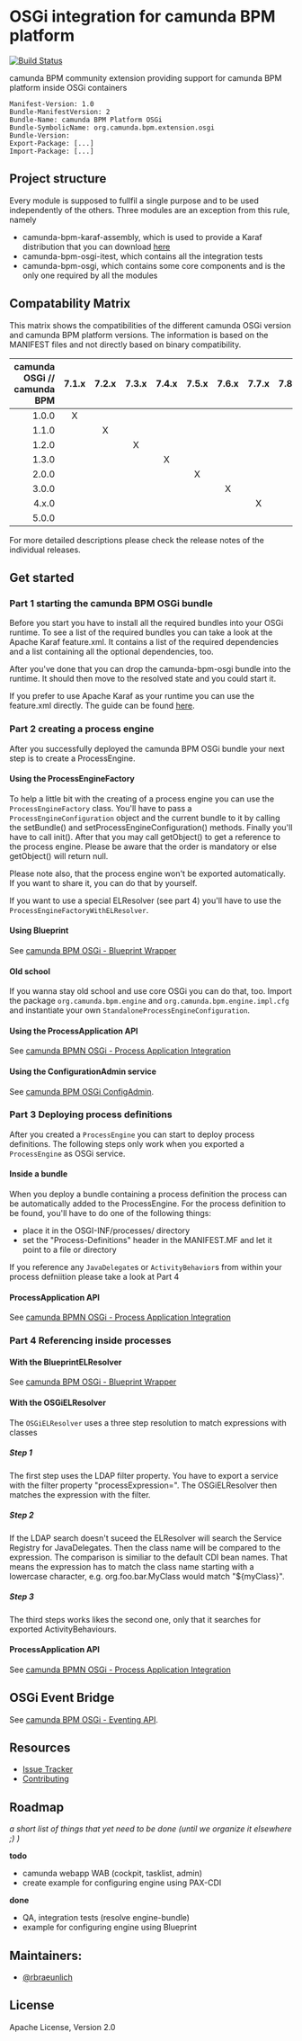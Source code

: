 # OSGi integration for camunda BPM platform

[![Build Status](https://travis-ci.org/camunda/camunda-bpm-platform-osgi.svg?branch=master)](https://travis-ci.org/camunda/camunda-bpm-platform-osgi)

camunda BPM community extension providing support for camunda BPM platform inside OSGi containers

```
Manifest-Version: 1.0
Bundle-ManifestVersion: 2
Bundle-Name: camunda BPM Platform OSGi
Bundle-SymbolicName: org.camunda.bpm.extension.osgi
Bundle-Version: 
Export-Package: [...]
Import-Package: [...]
```

## Project structure

Every module is supposed to fullfil a single purpose and to be used independently of the others.
Three modules are an exception from this rule, namely
- camunda-bpm-karaf-assembly, which is used to provide a Karaf distribution that you can download [here](https://github.com/camunda/camunda-bpm-platform-osgi/releases)
- camunda-bpm-osgi-itest, which contains all the integration tests
- camunda-bpm-osgi, which contains some core components and is the only one required by all the modules

## Compatability Matrix

This matrix shows the compatibilities of the different camunda OSGi version and camunda BPM platform versions.
The information is based on the MANIFEST files and not directly based on binary compatibility.

| camunda OSGi // camunda BPM  |  7.1.x  |  7.2.x  |  7.3.x  |  7.4.x  |  7.5.x  |  7.6.x  |  7.7.x  |  7.8.x  |  7.9.x  |
|-----------------------------:|:-------:|:-------:|:-------:|:-------:|:-------:|:-------:|:-------:|:-------:|:-------:|
|                       1.0.0  |    X    |         |         |         |         |         |         |         |         |
|                       1.1.0  |         |    X    |         |         |         |         |         |         |         |
|                       1.2.0  |         |         |    X    |         |         |         |         |         |         |
|                       1.3.0  |         |         |         |    X    |         |         |         |         |         |
|                       2.0.0  |         |         |         |         |    X    |         |         |         |         |
|                       3.0.0  |         |         |         |         |         |    X    |         |         |         |
|                       4.x.0  |         |         |         |         |         |         |    X    |         |         |
|                       5.0.0  |         |         |         |         |         |         |         |         |    X    |

For more detailed descriptions please check the release notes of the individual releases.

## Get started

### Part 1 starting the camunda BPM OSGi bundle

Before you start you have to install all the required bundles into your OSGi runtime.
To see a list of the required bundles you can take a look at the Apache Karaf feature.xml.
It contains a list of the required dependencies and a list containing all the optional dependencies, too.

After you've done that you can drop the camunda-bpm-osgi bundle into the runtime.
It should then move to the resolved state and you could start it.

If you prefer to use Apache Karaf as your runtime you can use the feature.xml directly. The guide can be found [here](https://github.com/camunda/camunda-bpm-platform-osgi/blob/master/camunda-bpm-karaf-feature/README.md).

### Part 2 creating a process engine

After you successfully deployed the camunda BPM OSGi bundle your next step is to create a ProcessEngine.

#### Using the ProcessEngineFactory

To help a little bit with the creating of a process engine you can use the `ProcessEngineFactory` class. You'll have to pass a `ProcessEngineConfiguration` object and the current bundle to it by calling the setBundle() and setProcessEngineConfiguration() methods. Finally you'll have to call init(). After that you may call getObject() to get a reference to the process engine.
Please be aware that the order is mandatory or else getObject() will return null.

Please note also, that the process engine won't be exported automatically. If you want to share it, you can do that by yourself.

If you want to use a special ELResolver (see part 4) you'll have to use the `ProcessEngineFactoryWithELResolver`.

#### Using Blueprint

See [camunda BPM OSGi - Blueprint Wrapper](camunda-bpm-blueprint-wrapper)

#### Old school

If you wanna stay old school and use core OSGi you can do that, too.
Import the package `org.camunda.bpm.engine` and `org.camunda.bpm.engine.impl.cfg` and instantiate your own `StandaloneProcessEngineConfiguration`.

#### Using the ProcessApplication API

See [camunda BPMN OSGi - Process Application Integration](camunda-bpm-osgi-processapplication)

#### Using the ConfigurationAdmin service

See [camunda BPM OSGi ConfigAdmin](camunda-bpm-osgi-configadmin).

### Part 3 Deploying process definitions

After you created a `ProcessEngine` you can start to deploy process definitions.
The following steps only work when you exported a `ProcessEngine` as OSGi service.

#### Inside a bundle

When you deploy a bundle containing a process definition the process can be automatically added to the ProcessEngine.
For the process definition to be found, you'll have to do one of the following things:
- place it in the OSGI-INF/processes/ directory
- set the "Process-Definitions" header in the MANIFEST.MF and let it point to a file or directory

If you reference any `JavaDelegate`s or `ActivityBehavior`s from within your process defniition please take a look at Part 4

#### ProcessApplication API

See [camunda BPMN OSGi - Process Application Integration](camunda-bpm-osgi-processapplication)

### Part 4 Referencing inside processes

#### With the BlueprintELResolver

See [camunda BPM OSGi - Blueprint Wrapper](camunda-bpm-blueprint-wrapper)

#### With the OSGiELResolver

The `OSGiELResolver` uses a three step resolution to match expressions with classes

##### Step 1

The first step uses the LDAP filter property. You have to export a service with the filter property "processExpression=". The OSGiELResolver then matches the expression with the filter.

##### Step 2

If the LDAP search doesn't suceed the ELResolver will search the Service Registry for JavaDelegates. Then the class name will be compared to the expression. The comparison is similiar to the default CDI bean names. That means the expression has to match the class name starting with a lowercase character, e.g. org.foo.bar.MyClass would match "${myClass}".

##### Step 3

The third steps works likes the second one, only that it searches for exported ActivityBehaviours. 

#### ProcessApplication API

See [camunda BPMN OSGi - Process Application Integration](camunda-bpm-osgi-processapplication)

## OSGi Event Bridge

See [camunda BPM OSGi - Eventing API](https://github.com/camunda/camunda-bpm-platform-osgi/tree/messaging/camunda-bpm-osgi-eventing-api).

## Resources

* [Issue Tracker](https://github.com/camunda/camunda-bpm-platform-osgi/issues)
* [Contributing](CONTRIBUTING.md)


## Roadmap

_a short list of things that yet need to be done (until we organize it elsewhere ;) )_

**todo**
- camunda webapp WAB (cockpit, tasklist, admin)
- create example for configuring engine using PAX-CDI

**done**
- QA, integration tests (resolve engine-bundle)
- example for configuring engine using Blueprint


## Maintainers:

* [@rbraeunlich ](https://github.com/rbraeunlich)

## License

Apache License, Version 2.0
